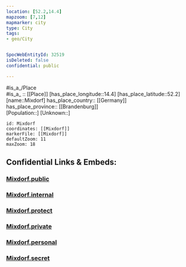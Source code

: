 ```yaml
---
location: [52.2,14.4] 
mapzoom: [7,12] 
mapmarker: city 
type: City
tags:
- geo/City


SpocWebEntityId: 32519
isDeleted: false
confidential: public

---
```

#is_a_/Place  
#is_a_ :: [[Place]] 
[has_place_longitude::14.4] 
[has_place_latitude::52.2] 
[name::Mixdorf] 
has_place_country:: [[Germany]]  
has_place_province:: [[Brandenburg]]  
[Population::] 
[Unknown::] 


```leaflet
id: Mixdorf
coordinates: [[Mixdorf]] 
markerFile: [[Mixdorf]] 
defaultZoom: 11 
maxZoom: 18
```


## Confidential Links & Embeds: 

### [Mixdorf.public](/_public/\Earth\Continent\Europe\Europe~Central\Germany\Germany~East\Brandenburg\counties~Brandenburg\Oder-Spree\cities~Oder-Spree\Schlaubetal\boroughs~SchlaubetalMixdorf.public.md) 

### [Mixdorf.internal](/_internal/\Earth\Continent\Europe\Europe~Central\Germany\Germany~East\Brandenburg\counties~Brandenburg\Oder-Spree\cities~Oder-Spree\Schlaubetal\boroughs~SchlaubetalMixdorf.internal.md) 

### [Mixdorf.protect](/_protect/\Earth\Continent\Europe\Europe~Central\Germany\Germany~East\Brandenburg\counties~Brandenburg\Oder-Spree\cities~Oder-Spree\Schlaubetal\boroughs~SchlaubetalMixdorf.protect.md) 

### [Mixdorf.private](/_private/\Earth\Continent\Europe\Europe~Central\Germany\Germany~East\Brandenburg\counties~Brandenburg\Oder-Spree\cities~Oder-Spree\Schlaubetal\boroughs~SchlaubetalMixdorf.private.md) 

### [Mixdorf.personal](/_personal/\Earth\Continent\Europe\Europe~Central\Germany\Germany~East\Brandenburg\counties~Brandenburg\Oder-Spree\cities~Oder-Spree\Schlaubetal\boroughs~SchlaubetalMixdorf.personal.md) 

### [Mixdorf.secret](/_secret/\Earth\Continent\Europe\Europe~Central\Germany\Germany~East\Brandenburg\counties~Brandenburg\Oder-Spree\cities~Oder-Spree\Schlaubetal\boroughs~SchlaubetalMixdorf.secret.md)

